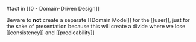#fact in [[0 - Domain-Driven Design]]

Beware to **not** create a separate [[Domain Model]] for the [[user]], just for the sake of presentation because this will create a divide where we lose [[consistency]] and [[predicability]]
